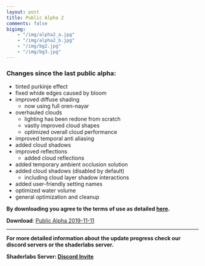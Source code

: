 ```yaml
---
layout: post
title: Public Alpha 2
comments: false
bigimg: 
    - "/img/alpha2_a.jpg"
    - "/img/alpha2_b.jpg"
    - "/img/bg2.jpg"
    - "/img/bg3.jpg"
---
```


### Changes since the last public alpha:

* tinted purkinje effect
* fixed whide edges caused by bloom
* improved diffuse shading
  * now using full oren-nayar
* overhauled clouds
  * lighting has been redone from scratch
  * vastly improved cloud shapes
  * optimized overall cloud performance
* improved temporal anti aliasing
* added cloud shadows
* improved reflections
  * added cloud reflections
* added temporary ambient occlusion solution
* added cloud shadows (disabled by default)
  * including cloud layer shadow interactions
* added user-friendly setting names
* optimized water volume
* general optimization and cleanup

**By downloading you agree to the terms of use as detailed [here](https://ymir-graphics.github.io/copyright/).**

**Download**: [Public Alpha 2019-11-11](https://github.com/ymir-graphics/ymir-releases/releases/download/alpha2019-11-11/Ymir_alpha-2019-11-11.zip)

****

**For more detailed information about the update progress check our discord servers or the shaderlabs server.**

**Shaderlabs Server: [Discord Invite](https://discord.gg/RpzWN9S)**
